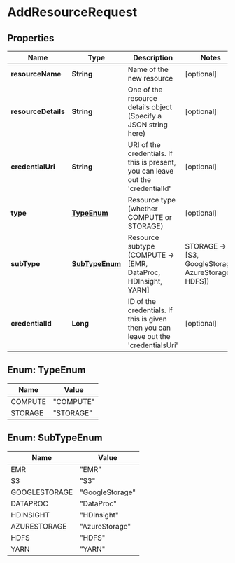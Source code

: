 
# AddResourceRequest

## Properties
Name | Type | Description | Notes
------------ | ------------- | ------------- | -------------
**resourceName** | **String** | Name of the new resource |  [optional]
**resourceDetails** | **String** | One of the resource details object (Specify a JSON string here) |  [optional]
**credentialUri** | **String** | URI of the credentials. If this is present, you can leave out the &#39;credentialId&#39; |  [optional]
**type** | [**TypeEnum**](#TypeEnum) | Resource type (whether COMPUTE or STORAGE) |  [optional]
**subType** | [**SubTypeEnum**](#SubTypeEnum) | Resource subtype (COMPUTE -&gt; [EMR, DataProc, HDInsight, YARN] | STORAGE -&gt; [S3, GoogleStorage, AzureStorage, HDFS]) |  [optional]
**credentialId** | **Long** | ID of the credentials. If this is given then you can leave out the &#39;credentialsUri&#39; |  [optional]


<a name="TypeEnum"></a>
## Enum: TypeEnum
Name | Value
---- | -----
COMPUTE | &quot;COMPUTE&quot;
STORAGE | &quot;STORAGE&quot;


<a name="SubTypeEnum"></a>
## Enum: SubTypeEnum
Name | Value
---- | -----
EMR | &quot;EMR&quot;
S3 | &quot;S3&quot;
GOOGLESTORAGE | &quot;GoogleStorage&quot;
DATAPROC | &quot;DataProc&quot;
HDINSIGHT | &quot;HDInsight&quot;
AZURESTORAGE | &quot;AzureStorage&quot;
HDFS | &quot;HDFS&quot;
YARN | &quot;YARN&quot;



